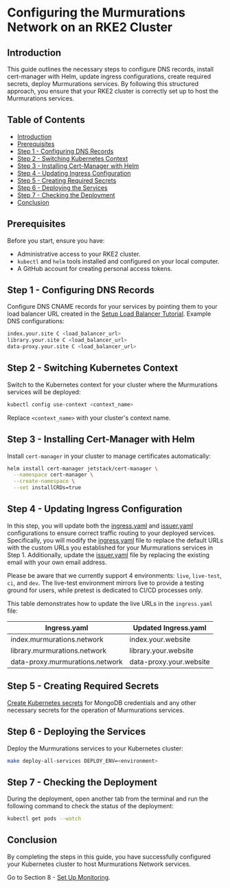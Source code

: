 # Configuring the Murmurations Network on an RKE2 Cluster

## Introduction

This guide outlines the necessary steps to configure DNS records, install cert-manager with Helm, update ingress configurations, create required secrets, deploy Murmurations services. By following this structured approach, you ensure that your RKE2 cluster is correctly set up to host the Murmurations services.

## Table of Contents

- [Introduction](#introduction)
- [Prerequisites](#prerequisites)
- [Step 1 - Configuring DNS Records](#step-1---configuring-dns-records)
- [Step 2 - Switching Kubernetes Context](#step-2---switching-kubernetes-context)
- [Step 3 - Installing Cert-Manager with Helm](#step-3---installing-cert-manager-with-helm)
- [Step 4 - Updating Ingress Configuration](#step-4---updating-ingress-configuration)
- [Step 5 - Creating Required Secrets](#step-5---creating-required-secrets)
- [Step 6 - Deploying the Services](#step-6---deploying-the-services)
- [Step 7 - Checking the Deployment](#step-7---checking-the-deployment)
- [Conclusion](#conclusion)

## Prerequisites

Before you start, ensure you have:

- Administrative access to your RKE2 cluster.
- `kubectl` and `helm` tools installed and configured on your local computer.
- A GitHub account for creating personal access tokens.

## Step 1 - Configuring DNS Records

Configure DNS CNAME records for your services by pointing them to your load balancer URL created in the [Setup Load Balancer Tutorial](../05-setup-lb/README.md). Example DNS configurations:

```bash
index.your.site C <load_balancer_url>
library.your.site C <load_balancer_url>
data-proxy.your.site C <load_balancer_url>
```

## Step 2 - Switching Kubernetes Context

Switch to the Kubernetes context for your cluster where the Murmurations services will be deployed:

```bash
kubectl config use-context <context_name>
```

Replace `<context_name>` with your cluster's context name.

## Step 3 - Installing Cert-Manager with Helm

Install `cert-manager` in your cluster to manage certificates automatically:

```bash
helm install cert-manager jetstack/cert-manager \
  --namespace cert-manager \
  --create-namespace \
  --set installCRDs=true
```

## Step 4 - Updating Ingress Configuration

In this step, you will update both the [ingress.yaml](../../../charts/murmurations/charts/ingress/templates/ingress/ingress.yaml) and [issuer.yaml](../../../charts/murmurations/charts/ingress/templates/cert/issuer.yaml) configurations to ensure correct traffic routing to your deployed services. Specifically, you will modify the [ingress.yaml](../../../charts/murmurations/charts/ingress/templates/ingress/ingress.yaml) file to replace the default URLs with the custom URLs you established for your Murmurations services in Step 1. Additionally, update the [issuer.yaml](../../../charts/murmurations/charts/ingress/templates/cert/issuer.yaml) file by replacing the existing email with your own email address.

Please be aware that we currently support 4 environments: `live`, `live-test`, `ci`, and `dev`. The live-test environment mirrors live to provide a testing ground for users, while pretest is dedicated to CI/CD processes only.

This table demonstrates how to update the live URLs in the `ingress.yaml` file:

|           Ingress.yaml             |        Updated Ingress.yaml   |
|------------------------------------|-------------------------------|
| index.murmurations.network         |     index.your.website        |
| library.murmurations.network       |     library.your.website      |
| data-proxy.murmurations.network    |     data-proxy.your.website   |

## Step 5 - Creating Required Secrets

[Create Kubernetes secrets](secrets.md) for MongoDB credentials and any other necessary secrets for the operation of Murmurations services.

## Step 6 - Deploying the Services

Deploy the Murmurations services to your Kubernetes cluster:

```bash
make deploy-all-services DEPLOY_ENV=<environment>
```

## Step 7 - Checking the Deployment

During the deployment, open another tab from the terminal and run the following command to check the status of the deployment:

```bash
kubectl get pods --watch
```

## Conclusion

By completing the steps in this guide, you have successfully configured your Kubernetes cluster to host Murmurations Network services.

Go to Section 8 - [Set Up Monitoring](../08-setup-monitoring/README.md).
